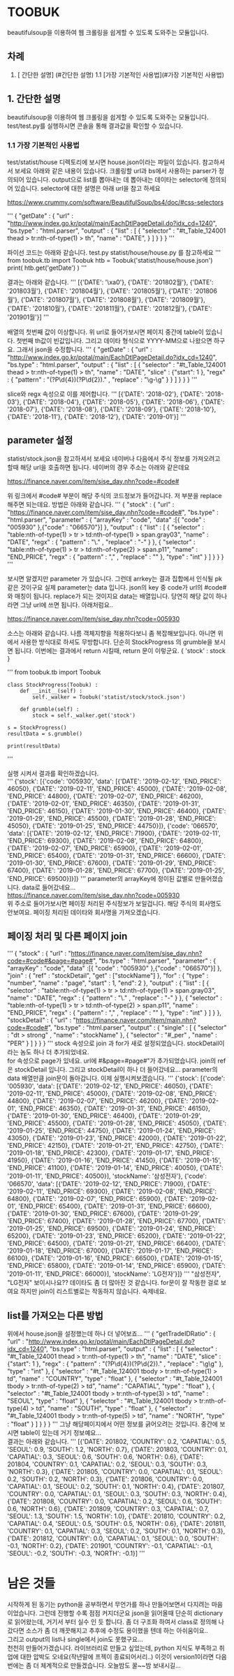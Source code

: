 # TOOBUK
beautifulsoup을 이용하여 웹 크롤링을 쉽게할 수 있도록 도와주는 모듈입니다.

## 차례
1. [ 간단한 설명] (#간단한 설명)
1.1 [가장 기본적인 사용법](#가장 기본적인 사용법)

## 1. 간단한 설명 
beautifulsoup을 이용하여 웹 크롤링을 쉽게할 수 있도록 도와주는 모듈입니다.
test/test.py를 실행하시면 콘솔을 통해 결과값을 확인할 수 있습니다. 

### 1.1 가장 기본적인 사용법
test/statist/house 디렉토리에 보시면 house.json이라는 파일이 있습니다. 참고하셔서 보세요
아래와 같은 내용이 있습나다. 크롤링할 url과 bs에서 사용하는 parser가 정의되어 있습니다.
output으로 list를 뽑아내는 데 뽑아내는 데이타는 selector에 정의되어 있습니다.
selector에 대한 설명은 아래 url을 참고 하세요<br>

https://www.crummy.com/software/BeautifulSoup/bs4/doc/#css-selectors<br>

'''
	{
	"getDate" : {
				"url" : "http://www.index.go.kr/potal/main/EachDtlPageDetail.do?idx_cd=1240",
				"bs.type" : "html.parser",
				"output" : {
							"list" :  [	{
											"selector" : "#t_Table_124001 thead > tr:nth-of-type(1) > th",
											"name" : "DATE",
										}
									]
							}
			}
	}
'''

파이선 코드는 아래와 같습니다. test.py statist/house/house.py 를 참고하세요
'''
	from toobuk.tb import Toobuk
	htb = Toobuk('statist/house/house.json')
	print( htb.get('getDate') )
'''

결과는 아래와 같습니다.
'''
	[{'DATE': '\xa0'}, {'DATE': '201802월'}, {'DATE': '201803월'}, {'DATE': '201804월'}, {'DATE': '201805월'}, {'DATE': '201806월'}, {'DATE': '201807월'}, {'DATE': '201808월'}, {'DATE': '201809월'}, {'DATE': '201810월'}, {'DATE': '201811월'}, {'DATE': '201812월'}, {'DATE': '201901월'}]
'''

배열의 첫번째 값이 이상합니다. 
위 url로 들어가보시면 페이지 중간에 table이 있습니다. 첫번째 th값이 빈값입니다.
그리고 데이타 형식으로 YYYY-MM으로 나왔으면 하구요.
그래서 json을 수정합니다.
'''
	{
	"getDate" : {
				"url" : "http://www.index.go.kr/potal/main/EachDtlPageDetail.do?idx_cd=1240",
				"bs.type" : "html.parser",
				"output" : {
							"list" :  [	{
											"selector" : "#t_Table_124001 thead > tr:nth-of-type(1) > th",
											"name" : "DATE",
											"slice" : {"start": 1 },
											"regx" : { "pattern" : "(?P<YYYY>\\d{4})(?P<MM>\\d{2})." , "replace" : "\\g<YYYY>-\\g<MM>" }
										}
									]
							}
			}
	}
'''

slice와 regx 속성으로 이를 제어합니다.
'''
	[{'DATE': '2018-02'}, {'DATE': '2018-03'}, {'DATE': '2018-04'}, {'DATE': '2018-05'}, {'DATE': '2018-06'}, {'DATE': '2018-07'}, {'DATE': '2018-08'}, {'DATE': '2018-09'}, {'DATE': '2018-10'}, {'DATE': '2018-11'}, {'DATE': '2018-12'}, {'DATE': '2019-01'}]
'''

## parameter 설정
statist/stock.json을 참고하셔서 보세요
네이버나 다음에서 주식 정보를 가져오려고 할때 해당 url을 호출하면 됩니다.
네이버의 경우 주소는 아래와 같은데요<br>

https://finance.naver.com/item/sise_day.nhn?code=#code# 

위 링크에서 #code# 부분이 해당 주식의 코드정보가 들어갑니다. 저 부분을 replace 해주면 되는데요. 방법은 아래와 같습니다.
'''
	{
		"stock" : {
					"url" : "https://finance.naver.com/item/sise_day.nhn?code=#code#",
					"bs.type" : "html.parser",
					"parameter" :  { "arrayKey" : "code", "data" :[{ "code" : "005930" },{"code" : "066570"}] },
					"output" : {
								"list" :  [	{
												"selector" : "table:nth-of-type(1) > tr > td:nth-of-type(1) > span.gray03",
												"name" : "DATE",
												"regx" : { "pattern" : "\\." , "replace" : "-" }
											}, {
												"selector" : "table:nth-of-type(1) > tr > td:nth-of-type(2) > span.p11", 
												"name" : "END_PRICE",
												"regx" : { "pattern" : "," , "replace" : "" },
												"type" : "int"
											}
										]
								}
				}
	}
'''

보시면 알겠지만 parameter 가 있습니다. 그런데 arrkey는 결과 집합에서 인식될 pk같은 것이구요 실제 parameter는 data 입니다.
json의 key 중 code가 url의 #code#와 매칭이 됩니다. replace가 되는 것이지요
data는 배열입니다. 당연히 해당 값이 하나라면 그냥 url에 쓰면 됩니다. 아래처럼요..<br>

https://finance.naver.com/item/sise_day.nhn?code=005930 <br>

소스는 아래와 같습니다. 나름 객체지향을 적용하다보니 좀 복잡해보입니다. 아니면 위에서 사용한 방식대로 하셔도 무방합니다.
단순히 StockProgress 의 grumble을 보시면 됩니다. 이번에는 
결과에서 return 시킬때, return 문이 이렇군요. { 'stock' : stock }

'''
	from toobuk.tb import Toobuk

	class StockProgress(Toobuk) :
		def __init__(self) :
			self._walker = Toobuk('statist/stock/stock.json')

		def grumble(self) :
			stock = self._walker.get('stock')  

	s = StockProgress()
	resultData = s.grumble()

	print(resultData)
'''


실행 시켜서 결과를 확인하겠습니다.<br>
'''
	{'stock': [{'code': '005930', 'data': [{'DATE': '2019-02-12', 'END_PRICE': 46050}, {'DATE': '2019-02-11', 'END_PRICE': 45000}, {'DATE': '2019-02-08', 'END_PRICE': 44800}, {'DATE': '2019-02-07', 'END_PRICE': 46200}, {'DATE': '2019-02-01', 'END_PRICE': 46350}, {'DATE': '2019-01-31', 'END_PRICE': 46150}, {'DATE': '2019-01-30', 'END_PRICE': 46400}, {'DATE': '2019-01-29', 'END_PRICE': 45500}, {'DATE': '2019-01-28', 'END_PRICE': 45050}, {'DATE': '2019-01-25', 'END_PRICE': 44750}]}, {'code': '066570', 'data': [{'DATE': '2019-02-12', 'END_PRICE': 71900}, {'DATE': '2019-02-11', 'END_PRICE': 69300}, {'DATE': '2019-02-08', 'END_PRICE': 64800}, {'DATE': '2019-02-07', 'END_PRICE': 65900}, {'DATE': '2019-02-01', 'END_PRICE': 65400}, {'DATE': '2019-01-31', 'END_PRICE': 66600}, {'DATE': '2019-01-30', 'END_PRICE': 67600}, {'DATE': '2019-01-29', 'END_PRICE': 67400}, {'DATE': '2019-01-28', 'END_PRICE': 67700}, {'DATE': '2019-01-25', 'END_PRICE': 69500}]}]}
'''
parameter의 arrayKey에 정이된 값별로 만들어졌습니다. data로 들어갔네요...<br>
https://finance.naver.com/item/sise_day.nhn?code=005930 <br>
위 주소로 들어가보시면 페이징 처리된 주식정보가 보일겁니다. 해당 주식의 회사명도 안보여요.
페이징 처리된 데이타와 회사명을 가져오겠습니다.

## 페이징 처리 및 다른 페이지 join
'''
	{
	"stock" : {
				"url" : "https://finance.naver.com/item/sise_day.nhn?code=#code#&page=#page#",
				"bs.type" : "html.parser",
				"parameter" :  { "arrayKey" : "code", "data" :[{ "code" : "005930" },{"code" : "066570"}] },
				"join" : { "ref" : "stockDetail", "get" : ["stockName"] },
				"for" : { "type" : "number", "name" : "page", "start" : 1, "end": 2 },
				"output" : {
							"list" :  [	{
											"selector" : "table:nth-of-type(1) > tr > td:nth-of-type(1) > span.gray03",
											"name" : "DATE",
											"regx" : { "pattern" : "\\." , "replace" : "-" }
										}, {
											"selector" : "table:nth-of-type(1) > tr > td:nth-of-type(2) > span.p11", 
											"name" : "END_PRICE",
											"regx" : { "pattern" : "," , "replace" : "" },
											"type" : "int"
										}
									]
							}
			},
	"stockDetail" : {
				"url" : "https://finance.naver.com/item/main.nhn?code=#code#",
				"bs.type" : "html.parser",
				"output" : {
							"single" :  [ { "selector" :  "dt > strong" ,
											"name" : "stockName"
										  }, 
										  { "selector" :  "#_per" ,
											"name" : "PER"
										  }
									]
							}
			}
	}
'''
stock 속성으로 join 과 for가 새로 설정되었습니다.
stockDetail이라는 놈도 하나 더 추가되었네요.
<br>
for 속성으로 page가 있네요. url에 #&page=#page#"가 추가되었습니다.
join의 ref은 stockDetail 입니다. 그리고 stockDetail이 하나 더 들어갔네요...
parameter의 data 배열만큼 join문이 돌아갑니다.
이제 실행시켜보겠습니다.
'''
	{'stock': [{'code': '005930', 'data': [{'DATE': '2019-02-12', 'END_PRICE': 46050}, {'DATE': '2019-02-11', 'END_PRICE': 45000}, {'DATE': '2019-02-08', 'END_PRICE': 44800}, {'DATE': '2019-02-07', 'END_PRICE': 46200}, {'DATE': '2019-02-01', 'END_PRICE': 46350}, {'DATE': '2019-01-31', 'END_PRICE': 46150}, {'DATE': '2019-01-30', 'END_PRICE': 46400}, {'DATE': '2019-01-29', 'END_PRICE': 45500}, {'DATE': '2019-01-28', 'END_PRICE': 45050}, {'DATE': '2019-01-25', 'END_PRICE': 44750}, {'DATE': '2019-01-24', 'END_PRICE': 43050}, {'DATE': '2019-01-23', 'END_PRICE': 42000}, {'DATE': '2019-01-22', 'END_PRICE': 42150}, {'DATE': '2019-01-21', 'END_PRICE': 42750}, {'DATE': '2019-01-18', 'END_PRICE': 42300}, {'DATE': '2019-01-17', 'END_PRICE': 41950}, {'DATE': '2019-01-16', 'END_PRICE': 41450}, {'DATE': '2019-01-15', 'END_PRICE': 41100}, {'DATE': '2019-01-14', 'END_PRICE': 40050}, {'DATE': '2019-01-11', 'END_PRICE': 40500}], 'stockName': '삼성전자'}, {'code': '066570', 'data': [{'DATE': '2019-02-12', 'END_PRICE': 71900}, {'DATE': '2019-02-11', 'END_PRICE': 69300}, {'DATE': '2019-02-08', 'END_PRICE': 64800}, {'DATE': '2019-02-07', 'END_PRICE': 65900}, {'DATE': '2019-02-01', 'END_PRICE': 65400}, {'DATE': '2019-01-31', 'END_PRICE': 66600}, {'DATE': '2019-01-30', 'END_PRICE': 67600}, {'DATE': '2019-01-29', 'END_PRICE': 67400}, {'DATE': '2019-01-28', 'END_PRICE': 67700}, {'DATE': '2019-01-25', 'END_PRICE': 69500}, {'DATE': '2019-01-24', 'END_PRICE': 65200}, {'DATE': '2019-01-23', 'END_PRICE': 65200}, {'DATE': '2019-01-22', 'END_PRICE': 64500}, {'DATE': '2019-01-21', 'END_PRICE': 66400}, {'DATE': '2019-01-18', 'END_PRICE': 67000}, {'DATE': '2019-01-17', 'END_PRICE': 66100}, {'DATE': '2019-01-16', 'END_PRICE': 66500}, {'DATE': '2019-01-15', 'END_PRICE': 65800}, {'DATE': '2019-01-14', 'END_PRICE': 65900}, {'DATE': '2019-01-11', 'END_PRICE': 66000}], 'stockName': 'LG전자'}]}
'''
"삼성전자", "LG전자" 보이시나요?? 데이타도 좀 더 많아진 것 같습니다. for문이 잘 작동한 걸로 보여요
하지만 join이 리스트별로는 작동하지 않습니다. 숙제네요.

## list를 가져오는 다른 방법
위에서 house.json을 설정했는데 하나 더 넣어보죠...
'''
	{
		"getTradeIDRatio" : {
				"url" : "http://www.index.go.kr/potal/main/EachDtlPageDetail.do?idx_cd=1240",
				"bs.type" : "html.parser",
				"output" : {
							"list" :  [ {
											"selector" : "#t_Table_124001 thead > tr:nth-of-type(1) > th",
											"name" : "DATE",
											"slice" : {"start": 1 },
											"regx" : { "pattern" : "(?P<YYYY>\\d{4})(?P<MM>\\d{2})." , "replace" : "\\g<YYYY>\\g<MM>" },
											"type" : "int"
										}, {
											"selector" : "#t_Table_124001 tbody > tr:nth-of-type(1) > td", 
											"name" : "COUNTRY",
											"type" : "float"
										}, {
											"selector" : "#t_Table_124001 tbody > tr:nth-of-type(2) > td", 
											"name" : "CAPATIAL",
											"type" : "float"
										}, {
											"selector" : "#t_Table_124001 tbody > tr:nth-of-type(3) > td", 
											"name" : "SEOUL",
											"type" : "float"
										}, {
											"selector" : "#t_Table_124001 tbody > tr:nth-of-type(4) > td", 
											"name" : "SOUTH",
											"type" : "float"
										}, {
											"selector" : "#t_Table_124001 tbody > tr:nth-of-type(5) > td", 
											"name" : "NORTH",
											"type" : "float"
										}
									]
							}
			}
		}
'''
그냥 해당페이지에서 어떤 정보를 긁어오려는 것입니다. 
중간에 보시면 table이 있는데 거기 정보예요...<br>
결과는 아래와 같습니다.
'''
	[{'DATE': 201802, 'COUNTRY': 0.2, 'CAPATIAL': 0.5, 'SEOUL': 0.9, 'SOUTH': 1.2, 'NORTH': 0.7}, {'DATE': 201803, 'COUNTRY': 0.1, 'CAPATIAL': 0.3, 'SEOUL': 0.6, 'SOUTH': 0.6, 'NORTH': 0.6}, {'DATE': 201804, 'COUNTRY': 0.1, 'CAPATIAL': 0.2, 'SEOUL': 0.3, 'SOUTH': 0.3, 'NORTH': 0.3}, {'DATE': 201805, 'COUNTRY': 0.0, 'CAPATIAL': 0.1, 'SEOUL': 0.2, 'SOUTH': 0.2, 'NORTH': 0.3}, {'DATE': 201806, 'COUNTRY': 0.0, 'CAPATIAL': 0.1, 'SEOUL': 0.2, 'SOUTH': 0.1, 'NORTH': 0.4}, {'DATE': 201807, 'COUNTRY': 0.0, 'CAPATIAL': 0.1, 'SEOUL': 0.3, 'SOUTH': 0.3, 'NORTH': 0.4}, {'DATE': 201808, 'COUNTRY': 0.0, 'CAPATIAL': 0.2, 'SEOUL': 0.6, 'SOUTH': 0.6, 'NORTH': 0.6}, {'DATE': 201809, 'COUNTRY': 0.3, 'CAPATIAL': 0.7, 'SEOUL': 1.3, 'SOUTH': 1.5, 'NORTH': 1.0}, {'DATE': 201810, 'COUNTRY': 0.2, 'CAPATIAL': 0.4, 'SEOUL': 0.5, 'SOUTH': 0.5, 'NORTH': 0.6}, {'DATE': 201811, 'COUNTRY': 0.1, 'CAPATIAL': 0.3, 'SEOUL': 0.2, 'SOUTH': 0.1, 'NORTH': 0.3}, {'DATE': 201812, 'COUNTRY': 0.0, 'CAPATIAL': 0.1, 'SEOUL': 0.0, 'SOUTH': -0.1, 'NORTH': 0.2}, {'DATE': 201901, 'COUNTRY': -0.1, 'CAPATIAL': -0.1, 'SEOUL': -0.2, 'SOUTH': -0.3, 'NORTH': -0.1}]
'''
# 남은 것들
시작하게 된 동기는 python을 공부하면서 무언가를 하나 만들어보면서 다지려는 마음이었습니다. 그런데 진행할 수록 점점 커지더군요 
json을 읽어올때 단순히 dictionary 로 읽어왔는데, 거기서 부터 실수 인 듯 합니다. 좀 더 구조화 하여서 class로 정의해 나갔다면 소스가 좀 더 깨끗해지고 추후에 수정도 용이했을 텐데 하는 아쉬움이요..<br>
그리고 output의 list나 single에서 join도 못했구요...<br>
천천히 만들어가겠습니다. 라이브러리로 만들고 싶었는데, python 지식도 부족하고 취업에 대한 압박도 오네요(작년말에 프젝이 종료되어서리..)
이것이 version1이라면 다음번에는 좀 더 체계적으로 만들겠습니다.
오늘밤도 꿀~~밤 보내시길...
